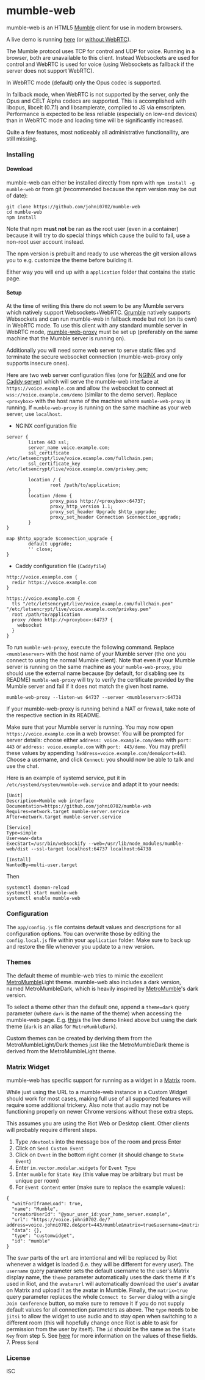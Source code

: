 # mumble-web

mumble-web is an HTML5 [Mumble] client for use in modern browsers.

A live demo is running [here](https://voice.johni0702.de/?address=voice.johni0702.de&port=443/demo)
(or
[without WebRTC](https://voice.johni0702.de/?address=voice.johni0702.de&port=443/demo&webrtc=false)).

The Mumble protocol uses TCP for control and UDP for voice. Running in a browser, both are
unavailable to this client. Instead Websockets are used for control and WebRTC is used for voice
(using Websockets as fallback if the server does not support WebRTC).

In WebRTC mode (default) only the Opus codec is supported.

In fallback mode, when WebRTC is not supported by the server, only the Opus and CELT Alpha codecs
are supported. This is accomplished with libopus, libcelt (0.7.1) and libsamplerate, compiled to JS
via emscripten. Performance is expected to be less reliable (especially on low-end devices) than in
WebRTC mode and loading time will be significantly increased.

Quite a few features, most noticeably all administrative functionallity, are still missing.

### Installing

#### Download

mumble-web can either be installed directly from npm with `npm install -g mumble-web` or from git
(recommended because the npm version may be out of date):

```
git clone https://github.com/johni0702/mumble-web
cd mumble-web
npm install
```

Note that npm **must not** be ran as the root user (even in a container) because it will try to do
special things which cause the build to fail, use a non-root user account instead.

The npm version is prebuilt and ready to use whereas the git version allows you to e.g. customize
the theme before building it.

Either way you will end up with a `application` folder that contains the static page.

#### Setup

At the time of writing this there do not seem to be any Mumble servers which natively support
Websockets+WebRTC. [Grumble](https://github.com/mumble-voip/grumble) natively supports Websockets
and can run mumble-web in fallback mode but not (on its own) in WebRTC mode. To use this client with
any standard mumble server in WebRTC mode, [mumble-web-proxy] must be set up (preferably on the same
machine that the Mumble server is running on).

Additionally you will need some web server to serve static files and terminate the secure websocket
connection (mumble-web-proxy only supports insecure ones).

Here are two web server configuration files (one for [NGINX](https://www.nginx.com/) and one for
[Caddy server](https://caddyserver.com/)) which will serve the mumble-web interface at
`https://voice.example.com` and allow the websocket to connect at `wss://voice.example.com/demo`
(similar to the demo server). Replace `<proxybox>` with the host name of the machine where
`mumble-web-proxy` is running. If `mumble-web-proxy` is running on the same machine as your web
server, use `localhost`.

- NGINX configuration file

```Nginx
server {
        listen 443 ssl;
        server_name voice.example.com;
        ssl_certificate /etc/letsencrypt/live/voice.example.com/fullchain.pem;
        ssl_certificate_key /etc/letsencrypt/live/voice.example.com/privkey.pem;

        location / {
                root /path/to/application;
        }
        location /demo {
                proxy_pass http://<proxybox>:64737;
                proxy_http_version 1.1;
                proxy_set_header Upgrade $http_upgrade;
                proxy_set_header Connection $connection_upgrade;
        }
}

map $http_upgrade $connection_upgrade {
        default upgrade;
        '' close;
}
```

- Caddy configuration file (`Caddyfile`)

```
http://voice.example.com {
  redir https://voice.example.com
}

https://voice.example.com {
  tls "/etc/letsencrypt/live/voice.example.com/fullchain.pem" "/etc/letsencrypt/live/voice.example.com/privkey.pem"
  root /path/to/application
  proxy /demo http://<proxybox>:64737 {
    websocket
  }
}
```

To run `mumble-web-proxy`, execute the following command. Replace `<mumbleserver>` with the host
name of your Mumble server (the one you connect to using the normal Mumble client). Note that even
if your Mumble server is running on the same machine as your `mumble-web-proxy`, you should use the
external name because (by default, for disabling see its README) `mumble-web-proxy` will try to
verify the certificate provided by the Mumble server and fail if it does not match the given host
name.

```
mumble-web-proxy --listen-ws 64737 --server <mumbleserver>:64738
```

If your mumble-web-proxy is running behind a NAT or firewall, take note of the respective section in
its README.

Make sure that your Mumble server is running. You may now open `https://voice.example.com` in a web
browser. You will be prompted for server details: choose either `address: voice.example.com/demo`
with `port: 443` or `address: voice.example.com` with `port: 443/demo`. You may prefill these values
by appending `?address=voice.example.com/demo&port=443`. Choose a username, and click `Connect`: you
should now be able to talk and use the chat.

Here is an example of systemd service, put it in `/etc/systemd/system/mumble-web.service` and adapt
it to your needs:

```
[Unit]
Description=Mumble web interface
Documentation=https://github.com/johni0702/mumble-web
Requires=network.target mumble-server.service
After=network.target mumble-server.service

[Service]
Type=simple
User=www-data
ExecStart=/usr/bin/websockify --web=/usr/lib/node_modules/mumble-web/dist --ssl-target localhost:64737 localhost:64738

[Install]
WantedBy=multi-user.target
```

Then

```
systemctl daemon-reload
systemctl start mumble-web
systemctl enable mumble-web
```

### Configuration

The `app/config.js` file contains default values and descriptions for all configuration options. You
can overwrite those by editing the `config.local.js` file within your `application` folder. Make
sure to back up and restore the file whenever you update to a new version.

### Themes

The default theme of mumble-web tries to mimic the excellent [MetroMumble]Light theme. mumble-web
also includes a dark version, named MetroMumbleDark, which is heavily inspired by [MetroMumble]'s
dark version.

To select a theme other than the default one, append a `theme=dark` query parameter (where `dark` is
the name of the theme) when accessing the mumble-web page. E.g.
[this](https://voice.johni0702.de/?address=voice.johni0702.de&port=443/demo&theme=dark)is the live
demo linked above but using the dark theme (`dark` is an alias for `MetroMumbleDark`).

Custom themes can be created by deriving them from the MetroMumbleLight/Dark themes just like the
MetroMumbleDark theme is derived from the MetroMumbleLight theme.

### Matrix Widget

mumble-web has specific support for running as a widget in a [Matrix] room.

While just using the URL to a mumble-web instance in a Custom Widget should work for most cases,
making full use of all supported features will require some additional trickery. Also note that
audio may not be functioning properly on newer Chrome versions without these extra steps.

This assumes you are using the Riot Web or Desktop client. Other clients will probably require
different steps.

1. Type `/devtools` into the message box of the room and press Enter
2. Click on `Send Custom Event`
3. Click on `Event` in the bottom right corner (it should change to `State Event`)
4. Enter `im.vector.modular.widgets` for `Event Type`
5. Enter `mumble` for `State Key` (this value may be arbitrary but must be unique per room)
6. For `Event Content` enter (make sure to replace the example values):

```
{
  "waitForIframeLoad": true,
  "name": "Mumble",
  "creatorUserId": "@your_user_id:your_home_server.example",
  "url": "https://voice.johni0702.de/?address=voice.johni0702.de&port=443/mumble&matrix=true&username=$matrix_display_name&theme=$theme&avatarurl=$matrix_avatar_url",
  "data": {},
  "type": "customwidget",
  "id": "mumble"
}
```

The `$var` parts of the `url` are intentional and will be replaced by Riot whenever a widget is
loaded (i.e. they will be different for every user). The `username` query parameter sets the default
username to the user's Matrix display name, the `theme` parameter automatically uses the dark theme
if it's used in Riot, and the `avatarurl` will automatically download the user's avatar on Matrix
and upload it as the avatar in Mumble. Finally, the `matrix=true` query parameter replaces the whole
`Connect to Server` dialog with a single `Join Conference` button, so make sure to remove it if you
do not supply default values for all connection parameters as above. The `type` needs to be `jitsi`
to allow the widget to use audio and to stay open when switching to a different room (this will
hopefully change once Riot is able to ask for permission from the user by itself). The `id` should
be the same as the `State Key` from step 5. See
[here](https://docs.google.com/document/d/1uPF7XWY_dXTKVKV7jZQ2KmsI19wn9-kFRgQ1tFQP7wQ/edit) for
more information on the values of these fields. 7. Press `Send`

### License

ISC

[Mumble]: https://wiki.mumble.info/wiki/Main_Page
[mumble-web-proxy]: https://github.com/johni0702/mumble-web-proxy
[MetroMumble]: https://github.com/xPoke/MetroMumble
[Matrix]: https://matrix.org

